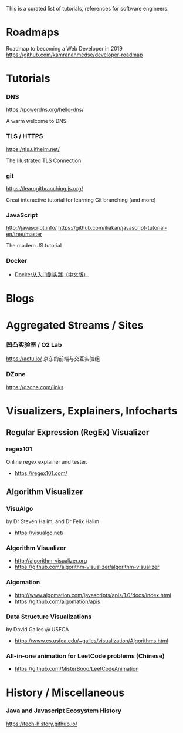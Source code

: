 This is a curated list of tutorials, references for software engineers. 

# Roadmaps
Roadmap to becoming a Web Developer in 2019
https://github.com/kamranahmedse/developer-roadmap

# Tutorials

### DNS

https://powerdns.org/hello-dns/

A warm welcome to DNS


### TLS / HTTPS

https://tls.ulfheim.net/

The Illustrated TLS Connection


### git

https://learngitbranching.js.org/

Great interactive tutorial for learning Git branching (and more) 

### JavaScript

http://javascript.info/
https://github.com/iliakan/javascript-tutorial-en/tree/master

The modern JS tutorial

### Docker
* [Docker从入门到实践（中文版）](https://www.yuque.com/grasilife/docker)

# Blogs

# Aggregated Streams / Sites

### 凹凸实验室 / O2 Lab 
https://aotu.io/
京东的前端与交互实验组

### DZone
https://dzone.com/links


# Visualizers, Explainers, Infocharts

## Regular Expression (RegEx) Visualizer
### regex101
Online regex explainer and tester.
* https://regex101.com/

## Algorithm Visualizer 

### VisuAlgo
by Dr Steven Halim, and Dr Felix Halim
* https://visualgo.net/

### Algorithm Visualizer
* http://algorithm-visualizer.org
* https://github.com/algorithm-visualizer/algorithm-visualizer

### Algomation
* http://www.algomation.com/javascripts/apis/1.0/docs/index.html
* https://github.com/algomation/apis

### Data Structure Visualizations
by David Galles  @ USFCA
* https://www.cs.usfca.edu/~galles/visualization/Algorithms.html

### All-in-one animation for LeetCode problems (Chinese)  
* https://github.com/MisterBooo/LeetCodeAnimation


# History / Miscellaneous

### Java and Javascript Ecosystem History 
https://tech-history.github.io/
